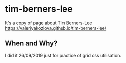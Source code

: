 # tim-berners-lee

It's a copy of page about Tim Berners-Lee
https://valeriyakozlova.github.io/tim-berners-lee/

## When and Why?
I did it 26/09/2019 just for practice of grid css utilisation.
